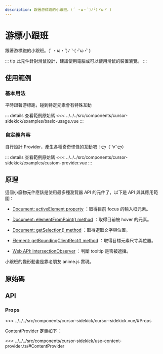 ```yaml
---
description: 跟著游標跑的小跟班。(´ ・ω・`)ﾉ╰(・ิω・ิ )
---
```


<script setup>
import SourceLinkList from '../../../src/components/source-link-list.vue'

import BasicUsage from '../../../src/components/cursor-sidekick/examples/basic-usage.vue'
import CustomProvider from '../../../src/components/cursor-sidekick/examples/custom-provider.vue'
</script>

# 游標小跟班

跟著游標跑的小跟班。(´ ・ω・`)ﾉ╰(・ิω・ิ )

::: tip
此元件針對滑鼠設計，建議使用電腦或可以使用滑鼠的裝置瀏覽。
:::

## 使用範例

### 基本用法

平時跟著游標跑，碰到特定元素會有特殊互動

<basic-usage/>

::: details 查看範例原始碼
<<< ../../../src/components/cursor-sidekick/examples/basic-usage.vue
:::

### 自定義內容

自行設計 Provider，產生各種奇奇怪怪的互動吧！ლ（´∀`ლ）

<custom-provider/>

::: details 查看範例原始碼
<<< ../../../src/components/cursor-sidekick/examples/custom-provider.vue
:::

## 原理

這個小廢物元件應該是使用最多種瀏覽器 API 的元件了，以下是 API 與其應用範圍：

- [Document: activeElement property](https://developer.mozilla.org/en-US/docs/Web/API/Document/activeElement)
：取得目前 focus 的輸入框元素。

- [Document: elementFromPoint() method](https://developer.mozilla.org/en-US/docs/Web/API/Document/elementFromPoint)
：取得目前被 hover 的元素。

- [Document: getSelection() method](https://developer.mozilla.org/en-US/docs/Web/API/Document/getSelection)
：取得選取文字與位置。

- [Element: getBoundingClientRect() method](https://developer.mozilla.org/en-US/docs/Web/API/Element/getBoundingClientRect)
：取得目標元素尺寸與位置。

- [Web API: IntersectionObserver](https://developer.mozilla.org/zh-CN/docs/Web/API/IntersectionObserver)
：判斷 tooltip 是否被遮擋。

小跟班的變形動畫是靠老朋友 anime.js 實現。

## 原始碼

<source-link-list name="cursor-sidekick"/>

## API

### Props

<<< ../../../src/components/cursor-sidekick/cursor-sidekick.vue/#Props

ContentProvider 定義如下：

<<< ../../../src/components/cursor-sidekick/use-content-provider.ts/#ContentProvider
